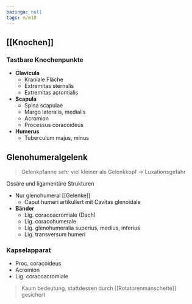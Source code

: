 ```yaml
---
bazinga: null
tags: m/m10
---
```

## [[Knochen]]
### Tastbare Knochenpunkte
- **Clavicula**
	- Kraniale Fläche
	- Extremitas sternalis
	- Extremitas acromialis
- **Scapula**
	- Spina scapulae
	- Margo lateralis, medialis
	- Acromion
	- Processus coracoideus
- **Humerus**
	- Tuberculum majus, minus

## Glenohumeralgelenk
> Gelenkpfanne sehr viel kleiner als Gelenkkopf → Luxationsgefahr

Ossäre und ligamentäre Strukturen
- Nur glenohumeral [[Gelenke]]
	- Caput humeri artikuliert mit Cavitas glenoidale
- **Bänder**
	- Lig. coracoacromiale (Dach)
	- Lig. coracohumerale
	- Lig. glenohumeralia superius, medius, inferius
	- Lig. transversum humeri

### Kapselapparat
- Proc. coracoideus
- Acromion
- Lig. coracoacromiale 
> Kaum bedeutung, stattdessen durch [[Rotatorenmanschette]] gesichert

